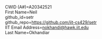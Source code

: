 CWID (A#)=A20342521  
First Name=Neil  
github_id=setr  
github_repo=https://github.com/iit-cs429/setr  
IIT Email Address=nokhandi@hawk.iit.edu  
Last Name=Okhandiar  